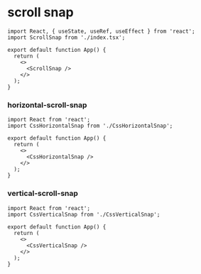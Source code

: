 # scroll snap

```tsx
import React, { useState, useRef, useEffect } from 'react';
import ScrollSnap from './index.tsx';

export default function App() {
  return (
    <>
      <ScrollSnap />
    </>
  );
}
```

### horizontal-scroll-snap


```tsx
import React from 'react';
import CssHorizontalSnap from './CssHorizontalSnap';

export default function App() {
  return (
    <>
      <CssHorizontalSnap />
    </>
  );
}
```


### vertical-scroll-snap

```tsx
import React from 'react';
import CssVerticalSnap from './CssVerticalSnap';

export default function App() {
  return (
    <>
      <CssVerticalSnap />
    </>
  );
}
```
